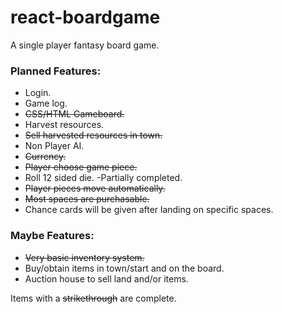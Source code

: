 # react-boardgame
A single player fantasy board game.

<h3>Planned Features:</h3>

* Login.
* Game log.
* ~~CSS/HTML Gameboard.~~
* Harvest resources.
* ~~Sell harvested resources in town.~~
* Non Player AI.
* ~~Currency.~~
* ~~Player choose game piece.~~
* Roll 12 sided die. -Partially completed.
* ~~Player pieces move automatically.~~
* ~~Most spaces are purchasable.~~
* Chance cards will be given after landing on specific spaces.


<h3>Maybe Features:</h3>

* ~~Very basic inventory system.~~
* Buy/obtain items in town/start and on the board.
* Auction house to sell land and/or items.

Items with a ~~strikethrough~~ are complete.
